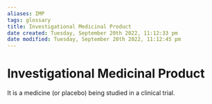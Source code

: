```yaml
---
aliases: IMP
tags: glossary 
title: Investigational Medicinal Product
date created: Tuesday, September 20th 2022, 11:12:33 pm
date modified: Tuesday, September 20th 2022, 11:12:45 pm
---
```

# Investigational Medicinal Product 

It is a medicine (or placebo) being studied in a clinical trial.